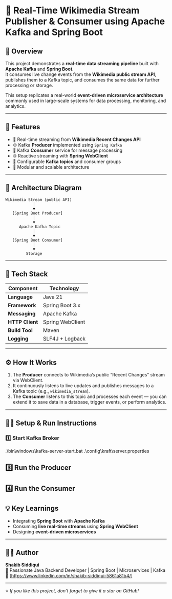 # 📡 Real-Time Wikimedia Stream Publisher & Consumer using Apache Kafka and Spring Boot

## 🧩 Overview
This project demonstrates a **real-time data streaming pipeline** built with **Apache Kafka** and **Spring Boot**.  
It consumes live change events from the **Wikimedia public stream API**, publishes them to a Kafka topic, and consumes the same data for further processing or storage.  

This setup replicates a real-world **event-driven microservice architecture** commonly used in large-scale systems for data processing, monitoring, and analytics.

---

## 🚀 Features
- 🔁 Real-time streaming from **Wikimedia Recent Changes API**
- ⚙️ Kafka **Producer** implemented using `Spring Kafka`
- 📨 Kafka **Consumer** service for message processing
- 🌐 Reactive streaming with **Spring WebClient**
- 💾 Configurable **Kafka topics** and consumer groups
- 🧠 Modular and scalable architecture

---

## 🧱 Architecture Diagram
    Wikimedia Stream (public API)
                │
                ▼
       [Spring Boot Producer]
                │
                ▼
          Apache Kafka Topic
                │
                ▼
       [Spring Boot Consumer]
                │
                ▼
             Storage


---

## 🧰 Tech Stack
| Component | Technology |
|------------|-------------|
| **Language** | Java 21 |
| **Framework** | Spring Boot 3.x |
| **Messaging** | Apache Kafka |
| **HTTP Client** | Spring WebClient |
| **Build Tool** | Maven |
| **Logging** | SLF4J + Logback |

---

## ⚙️ How It Works
1. The **Producer** connects to Wikimedia’s public “Recent Changes” stream via WebClient.  
2. It continuously listens to live updates and publishes messages to a Kafka topic (e.g., `wikimedia_stream`).  
3. The **Consumer** listens to this topic and processes each event — you can extend it to save data in a database, trigger events, or perform analytics.

---

## 🧑‍💻 Setup & Run Instructions

### 1️⃣ Start Kafka Broker
.\bin\windows\kafka-server-start.bat .\config\kraft\server.properties

## 3️⃣ Run the Producer
## 4️⃣ Run the Consumer

## 💡 Key Learnings

- Integrating **Spring Boot** with **Apache Kafka**  
- Consuming **live real-time streams** using **Spring WebClient**  
- Designing **event-driven microservices**  

---

## 👨‍💻 Author

**Shakib Siddiqui**  
💼 Passionate Java Backend Developer | Spring Boot | Microservices | Kafka  
📧 [https://www.linkedin.com/in/shakib-siddiqui-5861a81b4/]

---

⭐ *If you like this project, don’t forget to give it a star on GitHub!*


